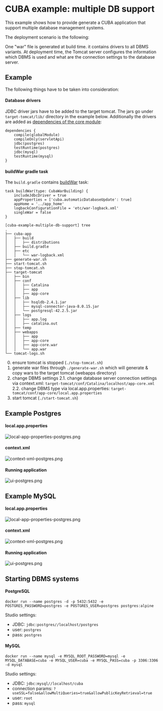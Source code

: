 # CUBA example: multiple DB support

This example shows how to provide generate a CUBA application that support multiple database management systems.

The deployment scenario is the following:

One "war" file is generated at build time. it contains drivers to all DBMS variants. At deployment time, the Tomcat
server configures the information which DBMS is used and what are the connection settings to the database server.

## Example

The following things have to be taken into consideration:

#### Database drivers
JDBC driver jars have to be added to the target tomcat. The jars go under `target-tomcat/lib/` directory in the example below.
Additionally the drivers are added as [dependencies of the core module](https://github.com/mariodavid/cuba-example-multiple-db-support/blob/master/cuba-app/build.gradle#L91):

```
dependencies {
    compile(globalModule)
    compileOnly(servletApi)
    jdbc(postgres)
    testRuntime(postgres)
    jdbc(mysql)
    testRuntime(mysql)
}
```


#### buildWar gradle task

The `build.gradle` contains [buildWar](https://github.com/mariodavid/cuba-example-multiple-db-support/blob/master/cuba-app/build.gradle#L210) task:

```
task buildWar(type: CubaWarBuilding) {
    includeJdbcDriver = true
    appProperties = ['cuba.automaticDatabaseUpdate': true]
    appHome = '../app_home'
    logbackConfigurationFile = 'etc/war-logback.xml'
    singleWar = false
}
```


```
[cuba-example-multiple-db-support] tree
.
├── cuba-app
│   ├── build
│   │   ├── distributions
│   ├── build.gradle
│   ├── etc
│   │   └── war-logback.xml
├── generate-war.sh
├── start-tomcat.sh
├── stop-tomcat.sh
├── target-tomcat
│   ├── bin
│   ├── conf
│   │   ├── Catalina
│   │   ├── app
│   │   ├── app-core
│   ├── lib
│   │   ├── hsqldb-2.4.1.jar
│   │   ├── mysql-connector-java-8.0.15.jar
│   │   └── postgresql-42.2.5.jar
│   ├── logs
│   │   ├── app.log
│   │   ├── catalina.out
│   ├── temp
│   ├── webapps
│   │   ├── app
│   │   ├── app-core
│   │   ├── app-core.war
│   │   └── app.war
└── tomcat-logs.sh
```

0. ensure tomcat is stopped (`./stop-tomcat.sh`)
1. generate war files through `./generate-war.sh` which will generate & copy wars to the target tomcat (webapps directory)
2. change DBMS settings
2.1. change database server connection settings via context.xml: `target-tomcat/conf/Catalina/localhost/app-core.xml`
2.2. change DBMS type via local.app.properties: `target-tomcat/conf/app-core/local.app.properties`
3. start tomcat (`./start-tomcat.sh`)


## Example Postgres

#### local.app.properties
![local-app-properties-postgres.png](https://github.com/mariodavid/cuba-example-multiple-db-support/blob/master/img/local-app-properties-postgres.png)

#### context.xml
![context-xml-postgres.png](https://github.com/mariodavid/cuba-example-multiple-db-support/blob/master/img/context-xml-postgres.png)


#### Running application
![ui-postgres.png](https://github.com/mariodavid/cuba-example-multiple-db-support/blob/master/img/ui-postgres.png)


## Example MySQL

#### local.app.properties
![local-app-properties-postgres.png](https://github.com/mariodavid/cuba-example-multiple-db-support/blob/master/img/local-app-properties-mysql.png)

#### context.xml
![context-xml-postgres.png](https://github.com/mariodavid/cuba-example-multiple-db-support/blob/master/img/context-xml-mysql.png)


#### Running application
![ui-postgres.png](https://github.com/mariodavid/cuba-example-multiple-db-support/blob/master/img/ui-mysql.png)

## Starting DBMS systems

#### PostgreSQL
`docker run --name postgres -d -p 5432:5432 -e POSTGRES_PASSWORD=postgres -e POSTGRES_USER=postgres postgres:alpine`

Studio settings:
* JDBC: `jdbc:postgres//localhost/postgres`
* user: `postgres`
* pass: `postgres`

#### MySQL
`docker run --name mysql -e MYSQL_ROOT_PASSWORD=mysql -e MYSQL_DATABASE=cuba -e MYSQL_USER=cuba -e MYSQL_PASS=cuba -p 3306:3306 -d mysql`

Studio settings:
* JDBC: `jdbc:mysql//localhost/cuba`
* connection params: `?useSSL=false&allowMultiQueries=true&allowPublicKeyRetrieval=true`
* user: `root`
* pass: `mysql`
